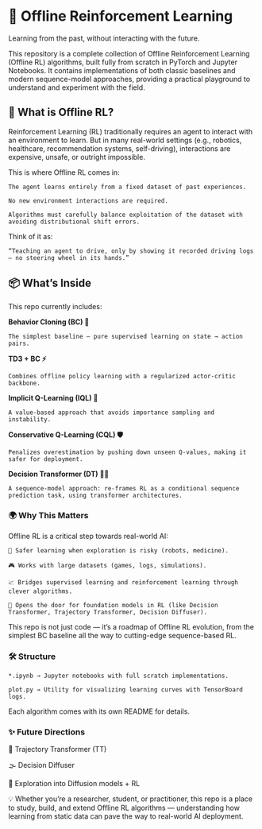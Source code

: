 # **🧩 Offline Reinforcement Learning**

Learning from the past, without interacting with the future.

This repository is a complete collection of Offline Reinforcement Learning (Offline RL) algorithms, built fully from scratch in PyTorch and Jupyter Notebooks.
It contains implementations of both classic baselines and modern sequence-model approaches, providing a practical playground to understand and experiment with the field.

## **🚀 What is Offline RL?**

Reinforcement Learning (RL) traditionally requires an agent to interact with an environment to learn. But in many real-world settings (e.g., robotics, healthcare, recommendation systems, self-driving), interactions are expensive, unsafe, or outright impossible.

This is where Offline RL comes in:

    The agent learns entirely from a fixed dataset of past experiences.
    
    No new environment interactions are required.
    
    Algorithms must carefully balance exploitation of the dataset with avoiding distributional shift errors.

Think of it as:

    “Teaching an agent to drive, only by showing it recorded driving logs — no steering wheel in its hands.”

## **📦 What’s Inside**

This repo currently includes:

**Behavior Cloning (BC) 🐣**

    The simplest baseline — pure supervised learning on state → action pairs.

**TD3 + BC ⚡**

    Combines offline policy learning with a regularized actor-critic backbone.

**Implicit Q-Learning (IQL) 🔎**

    A value-based approach that avoids importance sampling and instability.

**Conservative Q-Learning (CQL) 🛡️**

    Penalizes overestimation by pushing down unseen Q-values, making it safer for deployment.

**Decision Transformer (DT) 🤖✨**

    A sequence-model approach: re-frames RL as a conditional sequence prediction task, using transformer architectures.

### **🌍 Why This Matters**

Offline RL is a critical step towards real-world AI:

    🌱 Safer learning when exploration is risky (robots, medicine).
    
    🎮 Works with large datasets (games, logs, simulations).
    
    📈 Bridges supervised learning and reinforcement learning through clever algorithms.
    
    🧠 Opens the door for foundation models in RL (like Decision Transformer, Trajectory Transformer, Decision Diffuser).

This repo is not just code — it’s a roadmap of Offline RL evolution, from the simplest BC baseline all the way to cutting-edge sequence-based RL.

### **🛠️ Structure**

    *.ipynb → Jupyter notebooks with full scratch implementations.
    
    plot.py → Utility for visualizing learning curves with TensorBoard logs.

Each algorithm comes with its own README for details.

### **✨ Future Directions**

📖 Trajectory Transformer (TT)

🌫️ Decision Diffuser

🧬 Exploration into Diffusion models + RL

💡 Whether you’re a researcher, student, or practitioner, this repo is a place to study, build, and extend Offline RL algorithms — understanding how learning from static data can pave the way to real-world AI deployment.
